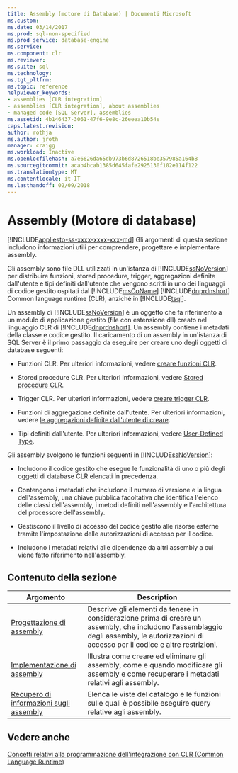 ```yaml
---
title: Assembly (motore di Database) | Documenti Microsoft
ms.custom: 
ms.date: 03/14/2017
ms.prod: sql-non-specified
ms.prod_service: database-engine
ms.service: 
ms.component: clr
ms.reviewer: 
ms.suite: sql
ms.technology: 
ms.tgt_pltfrm: 
ms.topic: reference
helpviewer_keywords:
- assemblies [CLR integration]
- assemblies [CLR integration], about assemblies
- managed code [SQL Server], assemblies
ms.assetid: 4b146437-3061-47f6-9e8c-26eeea10b54e
caps.latest.revision: 
author: rothja
ms.author: jroth
manager: craigg
ms.workload: Inactive
ms.openlocfilehash: a7e6626da65db973b6d8726518be357985a164b8
ms.sourcegitcommit: acab4bcab1385d645fafe2925130f102e114f122
ms.translationtype: MT
ms.contentlocale: it-IT
ms.lasthandoff: 02/09/2018
---
```

# <a name="assemblies-database-engine"></a>Assembly (Motore di database)
[!INCLUDE[appliesto-ss-xxxx-xxxx-xxx-md](../../includes/appliesto-ss-xxxx-xxxx-xxx-md.md)]
Gli argomenti di questa sezione includono informazioni utili per comprendere, progettare e implementare assembly.  
  
 Gli assembly sono file DLL utilizzati in un'istanza di [!INCLUDE[ssNoVersion](../../includes/ssnoversion-md.md)] per distribuire funzioni, stored procedure, trigger, aggregazioni definite dall'utente e tipi definiti dall'utente che vengono scritti in uno dei linguaggi di codice gestito ospitati dal [!INCLUDE[msCoName](../../includes/msconame-md.md)] [!INCLUDE[dnprdnshort](../../includes/dnprdnshort-md.md)] Common language runtime (CLR), anziché in [!INCLUDE[tsql](../../includes/tsql-md.md)].  
  
 Un assembly di [!INCLUDE[ssNoVersion](../../includes/ssnoversion-md.md)] è un oggetto che fa riferimento a un modulo di applicazione gestito (file con estensione dll) creato nel linguaggio CLR di [!INCLUDE[dnprdnshort](../../includes/dnprdnshort-md.md)]. Un assembly contiene i metadati della classe e codice gestito. Il caricamento di un assembly in un'istanza di SQL Server è il primo passaggio da eseguire per creare uno degli oggetti di database seguenti:  
  
-   Funzioni CLR. Per ulteriori informazioni, vedere [creare funzioni CLR](../../relational-databases/user-defined-functions/create-clr-functions.md).  
  
-   Stored procedure CLR. Per ulteriori informazioni, vedere [Stored procedure CLR](http://msdn.microsoft.com/library/bbdd51b2-a9b4-4916-ba6f-7957ac6c3f33).  
  
-   Trigger CLR. Per ulteriori informazioni, vedere [creare trigger CLR](../../relational-databases/triggers/create-clr-triggers.md).  
  
-   Funzioni di aggregazione definite dall'utente. Per ulteriori informazioni, vedere [le aggregazioni definite dall'utente di creare](../../relational-databases/user-defined-functions/create-user-defined-aggregates.md).  
  
-   Tipi definiti dall'utente. Per ulteriori informazioni, vedere [User-Defined Type](../../relational-databases/native-client/features/using-user-defined-types.md).  
  
 Gli assembly svolgono le funzioni seguenti in [!INCLUDE[ssNoVersion](../../includes/ssnoversion-md.md)]:  
  
-   Includono il codice gestito che esegue le funzionalità di uno o più degli oggetti di database CLR elencati in precedenza.  
  
-   Contengono i metadati che includono il numero di versione e la lingua dell'assembly, una chiave pubblica facoltativa che identifica l'elenco delle classi dell'assembly, i metodi definiti nell'assembly e l'architettura del processore dell'assembly.  
  
-   Gestiscono il livello di accesso del codice gestito alle risorse esterne tramite l'impostazione delle autorizzazioni di accesso per il codice.  
  
-   Includono i metadati relativi alle dipendenze da altri assembly a cui viene fatto riferimento nell'assembly.  
  
## <a name="in-this-section"></a>Contenuto della sezione  
  
|Argomento|Description|  
|-----------|-----------------|  
|[Progettazione di assembly](../../relational-databases/clr-integration/assemblies-designing.md)|Descrive gli elementi da tenere in considerazione prima di creare un assembly, che includono l'assemblaggio degli assembly, le autorizzazioni di accesso per il codice e altre restrizioni.|  
|[Implementazione di assembly](../../relational-databases/clr-integration/assemblies-implementing.md)|Illustra come creare ed eliminare gli assembly, come e quando modificare gli assembly e come recuperare i metadati relativi agli assembly.|  
|[Recupero di informazioni sugli assembly](../../relational-databases/clr-integration/assemblies-getting-information.md)|Elenca le viste del catalogo e le funzioni sulle quali è possibile eseguire query relative agli assembly.|  
  
## <a name="see-also"></a>Vedere anche  
 [Concetti relativi alla programmazione dell'integrazione con CLR &#40;Common Language Runtime&#41;](../../relational-databases/clr-integration/common-language-runtime-clr-integration-programming-concepts.md)  
  
  
